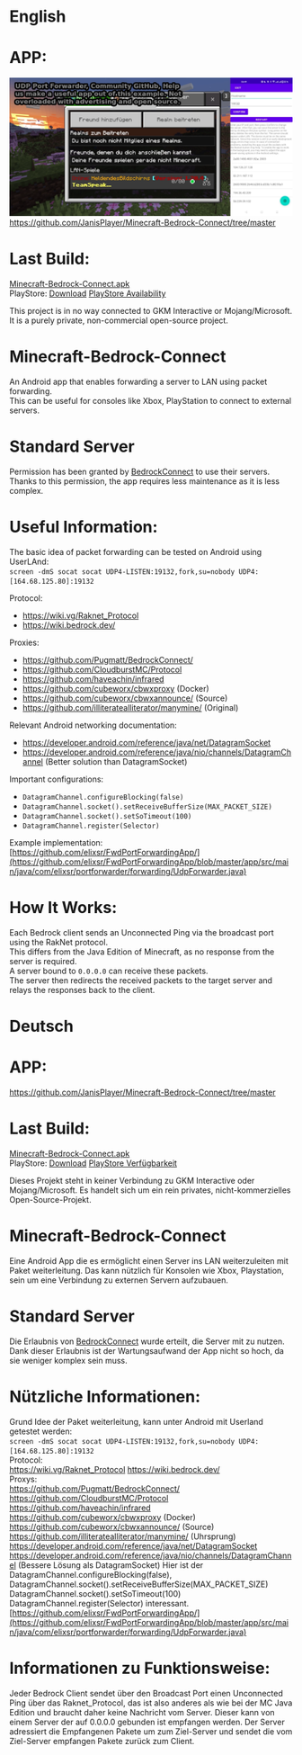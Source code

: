 # English

# APP:  
![Preview.webp](https://github.com/JanisPlayer/Minecraft-Bedrock-Connect/raw/main/Preview.webp)  
https://github.com/JanisPlayer/Minecraft-Bedrock-Connect/tree/master  

# Last Build:  
[Minecraft-Bedrock-Connect.apk](https://github.com/JanisPlayer/Minecraft-Bedrock-Connect/raw/main/Minecraft-Bedrock-Connect.apk)  
PlayStore: [Download](https://play.google.com/store/apps/details?id=de.heldendesbildschirms.mcbedrockconnector) [PlayStore Availability](https://github.com/JanisPlayer/Minecraft-Bedrock-Connect/blob/main/PlayStore%20Availability.md)  

This project is in no way connected to GKM Interactive or Mojang/Microsoft. It is a purely private, non-commercial open-source project.

# Minecraft-Bedrock-Connect  
An Android app that enables forwarding a server to LAN using packet forwarding.  
This can be useful for consoles like Xbox, PlayStation to connect to external servers.  

# Standard Server  
Permission has been granted by [BedrockConnect](https://github.com/Pugmatt/BedrockConnect/) to use their servers.  
Thanks to this permission, the app requires less maintenance as it is less complex.  

# Useful Information:  
The basic idea of packet forwarding can be tested on Android using UserLAnd:  
```screen -dmS socat socat UDP4-LISTEN:19132,fork,su=nobody UDP4:[164.68.125.80]:19132```  

Protocol:  
- https://wiki.vg/Raknet_Protocol  
- https://wiki.bedrock.dev/  

Proxies:  
- https://github.com/Pugmatt/BedrockConnect/  
- https://github.com/CloudburstMC/Protocol  
- https://github.com/haveachin/infrared  
- https://github.com/cubeworx/cbwxproxy (Docker)  
- https://github.com/cubeworx/cbwxannounce/ (Source)  
- https://github.com/illiteratealliterator/manymine/ (Original)  

Relevant Android networking documentation:  
- https://developer.android.com/reference/java/net/DatagramSocket  
- https://developer.android.com/reference/java/nio/channels/DatagramChannel (Better solution than DatagramSocket)  

Important configurations:  
- `DatagramChannel.configureBlocking(false)`  
- `DatagramChannel.socket().setReceiveBufferSize(MAX_PACKET_SIZE)`  
- `DatagramChannel.socket().setSoTimeout(100)`  
- `DatagramChannel.register(Selector)`  

Example implementation:  
[https://github.com/elixsr/FwdPortForwardingApp/](https://github.com/elixsr/FwdPortForwardingApp/blob/master/app/src/main/java/com/elixsr/portforwarder/forwarding/UdpForwarder.java)  

# How It Works:  
Each Bedrock client sends an Unconnected Ping via the broadcast port using the RakNet protocol.  
This differs from the Java Edition of Minecraft, as no response from the server is required.  
A server bound to `0.0.0.0` can receive these packets.  
The server then redirects the received packets to the target server and relays the responses back to the client.  

# Deutsch

# APP:  
https://github.com/JanisPlayer/Minecraft-Bedrock-Connect/tree/master

# Last Build:
[Minecraft-Bedrock-Connect.apk](https://github.com/JanisPlayer/Minecraft-Bedrock-Connect/raw/main/Minecraft-Bedrock-Connect.apk)  
PlayStore: [Download](https://play.google.com/store/apps/details?id=de.heldendesbildschirms.mcbedrockconnector) [PlayStore Verfügbarkeit](https://github.com/JanisPlayer/Minecraft-Bedrock-Connect/blob/main/PlayStore%20Availability.md)  

Dieses Projekt steht in keiner Verbindung zu GKM Interactive oder Mojang/Microsoft. Es handelt sich um ein rein privates, nicht-kommerzielles Open-Source-Projekt.

# Minecraft-Bedrock-Connect
Eine Android App die es ermöglicht einen Server ins LAN weiterzuleiten mit Paket weiterleitung.
Das kann nützlich für Konsolen wie Xbox, Playstation, sein um eine Verbindung zu externen Servern aufzubauen.

# Standard Server  
Die Erlaubnis von [BedrockConnect](https://github.com/Pugmatt/BedrockConnect/) wurde erteilt, die Server mit zu nutzen.  
Dank dieser Erlaubnis ist der Wartungsaufwand der App nicht so hoch, da sie weniger komplex sein muss.

# Nützliche Informationen:  
Grund Idee der Paket weiterleitung, kann unter Android mit Userland getestet werden:  
```screen -dmS socat socat UDP4-LISTEN:19132,fork,su=nobody UDP4:[164.68.125.80]:19132```  
Protocol:  
https://wiki.vg/Raknet_Protocol 
https://wiki.bedrock.dev/  
Proxys:  
https://github.com/Pugmatt/BedrockConnect/  
https://github.com/CloudburstMC/Protocol  
https://github.com/haveachin/infrared  
https://github.com/cubeworx/cbwxproxy (Docker)  
https://github.com/cubeworx/cbwxannounce/ (Source)  
https://github.com/illiteratealliterator/manymine/ (Uhrsprung)  
https://developer.android.com/reference/java/net/DatagramSocket
https://developer.android.com/reference/java/nio/channels/DatagramChannel (Bessere Lösung als DatagramSocket)
Hier ist der DatagramChannel.configureBlocking(false), DatagramChannel.socket().setReceiveBufferSize(MAX_PACKET_SIZE) DatagramChannel.socket().setSoTimeout(100) DatagramChannel.register(Selector) interessant.
[https://github.com/elixsr/FwdPortForwardingApp/](https://github.com/elixsr/FwdPortForwardingApp/blob/master/app/src/main/java/com/elixsr/portforwarder/forwarding/UdpForwarder.java)

# Informationen zu Funktionsweise:
Jeder Bedrock Client sendet über den Broadcast Port einen Unconnected Ping über das Raknet_Protocol, das ist also anderes als wie bei der MC Java Edition und braucht daher keine Nachricht vom Server.
Dieser kann von einem Server der auf 0.0.0.0 gebunden ist empfangen werden.
Der Server adressiert die Empfangenen Pakete um zum Ziel-Server und sendet die vom Ziel-Server empfangen Pakete zurück zum Client.
